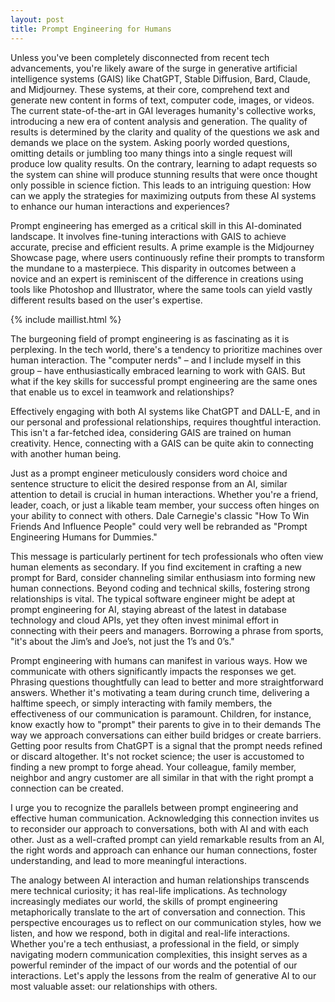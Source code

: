 ```yaml
---
layout: post
title: Prompt Engineering for Humans
---
```


Unless you've been completely disconnected from recent tech advancements, you're likely aware of the surge in generative artificial intelligence systems (GAIS) like ChatGPT, Stable Diffusion, Bard, Claude, and Midjourney. These systems, at their core, comprehend text and generate new content in forms of text, computer code, images, or videos. The current state-of-the-art in GAI leverages humanity's collective works, introducing a new era of content analysis and generation. The quality of results is determined by the clarity and quality of the questions we ask and demands we place on the system. Asking poorly worded questions, omitting details or jumbling too many things into a single request will produce low quality results. On the contrary, learning to adapt requests so the system can shine will produce stunning results that were once thought only possible in science fiction. This leads to an intriguing question: How can we apply the strategies for maximizing outputs from these AI systems to enhance our human interactions and experiences?

Prompt engineering has emerged as a critical skill in this AI-dominated landscape. It involves fine-tuning interactions with GAIS to achieve accurate, precise and efficient results. A prime example is the Midjourney Showcase page, where users continuously refine their prompts to transform the mundane to a masterpiece. This disparity in outcomes between a novice and an expert is reminiscent of the difference in creations using tools like Photoshop and Illustrator, where the same tools can yield vastly different results based on the user's expertise.

{% include maillist.html %}

The burgeoning field of prompt engineering is as fascinating as it is perplexing. In the tech world, there's a tendency to prioritize machines over human interaction. The "computer nerds" – and I include myself in this group – have enthusiastically embraced learning to work with GAIS. But what if the key skills for successful prompt engineering are the same ones that enable us to excel in teamwork and relationships?

Effectively engaging with both AI systems like ChatGPT and DALL-E, and in our personal and professional relationships, requires thoughtful interaction. This isn't a far-fetched idea, considering GAIS are trained on human creativity. Hence, connecting with a GAIS can be quite akin to connecting with another human being.

Just as a prompt engineer meticulously considers word choice and sentence structure to elicit the desired response from an AI, similar attention to detail is crucial in human interactions. Whether you're a friend, leader, coach, or just a likable team member, your success often hinges on your ability to connect with others. Dale Carnegie's classic "How To Win Friends And Influence People" could very well be rebranded as "Prompt Engineering Humans for Dummies."

This message is particularly pertinent for tech professionals who often view human elements as secondary. If you find excitement in crafting a new prompt for Bard, consider channeling similar enthusiasm into forming new human connections. Beyond coding and technical skills, fostering strong relationships is vital. The typical software engineer might be adept at prompt engineering for AI, staying abreast of the latest in database technology and cloud APIs, yet they often invest minimal effort in connecting with their peers and managers. Borrowing a phrase from sports, "it's about the Jim’s and Joe’s, not just the 1’s and 0’s."

Prompt engineering with humans can manifest in various ways. How we communicate with others significantly impacts the responses we get. Phrasing questions thoughtfully can lead to better and more straightforward answers. Whether it's motivating a team during crunch time, delivering a halftime speech, or simply interacting with family members, the effectiveness of our communication is paramount. Children, for instance, know exactly how to "prompt" their parents to give in to their demands The way we approach conversations can either build bridges or create barriers. Getting poor results from ChatGPT is a signal that the prompt needs refined or discard altogether. It's not rocket science; the user is accustomed to finding a new prompt to forge ahead. Your colleague, family member, neighbor and angry customer are all similar in that with the right prompt a connection can be created.

I urge you to recognize the parallels between prompt engineering and effective human communication. Acknowledging this connection invites us to reconsider our approach to conversations, both with AI and with each other. Just as a well-crafted prompt can yield remarkable results from an AI, the right words and approach can enhance our human connections, foster understanding, and lead to more meaningful interactions.

The analogy between AI interaction and human relationships transcends mere technical curiosity; it has real-life implications. As technology increasingly mediates our world, the skills of prompt engineering metaphorically translate to the art of conversation and connection. This perspective encourages us to reflect on our communication styles, how we listen, and how we respond, both in digital and real-life interactions. Whether you're a tech enthusiast, a professional in the field, or simply navigating modern communication complexities, this insight serves as a powerful reminder of the impact of our words and the potential of our interactions. Let's apply the lessons from the realm of generative AI to our most valuable asset: our relationships with others.
